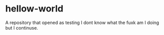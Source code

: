 # hellow-world
A repository that opened as testing
I dont know what the fuxk am I doing but I continuse.
